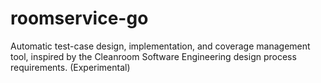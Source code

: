 roomservice-go
==============

Automatic test-case design, implementation, and coverage management tool, inspired by the Cleanroom Software Engineering design process requirements.  (Experimental)